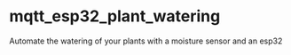 # mqtt_esp32_plant_watering
Automate the watering of your plants with a moisture sensor and an esp32
